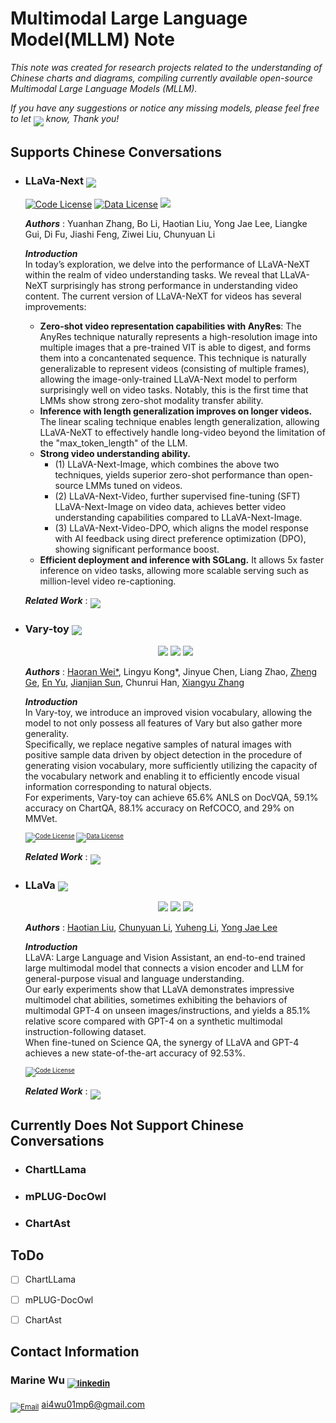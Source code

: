 #  Multimodal Large Language Model(MLLM) Note

*This note was created for research projects related to the understanding of Chinese charts and diagrams, compiling currently available open-source Multimodal Large Language Models (MLLM).*

*If you have any suggestions or notice any missing models, please feel free to let <sub><sub><a href="#me"><img src="https://img.shields.io/badge/me-000000"></a></sub></sub> know, Thank you!*


## Supports Chinese Conversations

<span id='id_llavanext'></span>
- ### <b>LLaVa-Next</b>  <sub><img src="https://img.shields.io/badge/30 Jan 2024-005AB5"></sub>
    
    [![Code License](https://img.shields.io/badge/LLaVa%20Next-blog-66B3FF.svg)](https://llava-vl.github.io/blog/2024-04-30-llava-next-video/) [![Data License](https://img.shields.io/badge/LLaVa%20Next-Demo-81C954.svg)](https://github.com/tatsu-lab/stanford_alpaca/blob/main/DATA_LICENSE)
    <a href="https://github.com/LLaVA-VL/LLaVA-NeXT"> <img src="https://img.shields.io/github/stars/LLaVA-VL/LLaVA-NeXT.svg"></a>

    <b>*Authors*</b> : Yuanhan Zhang, Bo Li, Haotian Liu, Yong Jae Lee, Liangke Gui, Di Fu, Jiashi Feng, Ziwei Liu, Chunyuan Li

    <b>*Introduction*</b>   
    In today’s exploration, we delve into the performance of LLaVA-NeXT within the realm of video understanding tasks. We reveal that LLaVA-NeXT surprisingly has strong performance in understanding video content. The current version of LLaVA-NeXT for videos has several improvements:  
    - <b>Zero-shot video representation capabilities with AnyRes</b>: The AnyRes technique naturally represents a high-resolution image into multiple images that a pre-trained VIT is able to digest, and forms them into a concantenated sequence. This technique is naturally generalizable to represent videos (consisting of multiple frames), allowing the image-only-trained LLaVA-Next model to perform surprisingly well on video tasks. Notably, this is the first time that LMMs show strong zero-shot modality transfer ability.  
    - <b>Inference with length generalization improves on longer videos.</b> The linear scaling technique enables length generalization, allowing LLaVA-NeXT to effectively handle long-video beyond the limitation of the "max_token_length" of the LLM.  
    - <b>Strong video understanding ability.</b>  
        - (1) LLaVA-Next-Image, which combines the above two techniques, yields superior zero-shot performance than open-source LMMs tuned on videos.  
        - (2) LLaVA-Next-Video, further supervised fine-tuning (SFT) LLaVA-Next-Image on video data, achieves better video understanding capabilities compared to LLaVA-Next-Image.  
        - (3) LLaVA-Next-Video-DPO, which aligns the model response with AI feedback using direct preference optimization (DPO), showing significant performance boost.  
    - <b>Efficient deployment and inference with SGLang.</b> It allows 5x faster inference on video tasks, allowing more scalable serving such as million-level video re-captioning.

    <b>*Related Work*</b> : <sub><sub><a href="#id_llava"><img src="https://img.shields.io/badge/LLaVa-8E8E8E"></a></sub></sub>

<span id='id_varytoy'></span>
- ### <b>Vary-toy</b>     <sub><img src="https://img.shields.io/badge/23 Jan 2024-005AB5"></sub>

    <p align="center">
    <a href="https://arxiv.org/abs/2401.12503"><img src="https://img.shields.io/badge/Vary%20toy-paper-66B3FF"></a>
    <a href="https://vary.xiaomy.net/"><img src="https://img.shields.io/badge/Vary%20toy-Demo-81C954
    "></a>
    <a href="https://github.com/Ucas-HaoranWei/Vary-toy"> <img src="https://img.shields.io/github/stars/Ucas-HaoranWei/Vary-toy.svg"></a>
    </p>

    <b>*Authors*</b> : [Haoran Wei*](https://scholar.google.com/citations?user=J4naK0MAAAAJ&hl=en), Lingyu Kong*, Jinyue Chen, Liang Zhao, [Zheng Ge](https://joker316701882.github.io/), [En Yu](https://scholar.google.com.hk/citations?user=rWCQMNgAAAAJ&hl=zh-CN&oi=sra), [Jianjian Sun](https://scholar.google.com/citations?user=MVZrGkYAAAAJ&hl=en), Chunrui Han, [Xiangyu Zhang](https://scholar.google.com/citations?user=yuB-cfoAAAAJ&hl=en)

    <b>*Introduction*</b>    
    In Vary-toy, we introduce an improved vision vocabulary, allowing the model to not only possess all features of Vary but also gather more generality.  
    Specifically, we replace negative samples of natural images with positive sample data driven by object detection in the procedure of generating vision vocabulary, more sufficiently utilizing the capacity of the vocabulary network and enabling it to efficiently encode visual information corresponding to natural objects.  
    For experiments, Vary-toy can achieve 65.6% ANLS on DocVQA, 59.1% accuracy on ChartQA, 88.1% accuracy on RefCOCO, and 29% on MMVet.   

    <sub><sub>
    [![Code License](https://img.shields.io/badge/Code%20License-Apache_2.0-BE77FF.svg)](https://github.com/tatsu-lab/stanford_alpaca/blob/main/LICENSE) [![Data License](https://img.shields.io/badge/Data%20License-CC%20By%20NC%204.0-E278A6.svg)](https://github.com/tatsu-lab/stanford_alpaca/blob/main/DATA_LICENSE)
    </sub></sub>

    <b>*Related Work*</b> : <sub><sub><a href="#id_vary"><img src="https://img.shields.io/badge/Vary-8E8E8E"></a></sub></sub>
        

<span id='id_llava'></span>
- ### <b>LLaVa</b>  <sub><img src="https://img.shields.io/badge/17 Apr 2023-005AB5"></sub>

    <p align="center">
    <a href="https://arxiv.org/abs/2304.08485"><img src="https://img.shields.io/badge/LLaVa-paper-66B3FF
    "></a>
    <a href="https://llava.hliu.cc/"><img src="https://img.shields.io/badge/LLaVa-Demo-81C954
    "></a>
    <a href="https://github.com/haotian-liu/LLaVA"> <img src="https://img.shields.io/github/stars/haotian-liu/LLaVA.svg"></a>
    </p>

    <b>*Authors*</b> : [Haotian Liu](https://hliu.cc), [Chunyuan Li](https://chunyuan.li/), [Yuheng Li](https://yuheng-li.github.io/), [Yong Jae Lee](https://pages.cs.wisc.edu/~yongjaelee/)

    <b>*Introduction*</b>   
    LLaVA: Large Language and Vision Assistant, an end-to-end trained large multimodal model that connects a vision encoder and LLM for general-purpose visual and language understanding.  
    Our early experiments show that LLaVA demonstrates impressive multimodel chat abilities, sometimes exhibiting the behaviors of multimodal GPT-4 on unseen images/instructions, and yields a 85.1% relative score compared with GPT-4 on a synthetic multimodal instruction-following dataset.  
    When fine-tuned on Science QA, the synergy of LLaVA and GPT-4 achieves a new state-of-the-art accuracy of 92.53%.

    <sub><sub>
    [![Code License](https://img.shields.io/badge/Code%20License-Apache_2.0-BE77FF.svg)](https://github.com/tatsu-lab/stanford_alpaca/blob/main/LICENSE)
    </sub></sub>

    <b>*Related Work*</b> : <sub><sub><a href="#id_llavanext"><img src="https://img.shields.io/badge/LLaVa_Next-8E8E8E"></a></sub></sub>



## Currently Does Not Support Chinese Conversations

<span id='id_chartllama'></span>
- ### <b>ChartLLama</b>  


<span id='id_mplugdocowl'></span>
- ### <b>mPLUG-DocOwl</b>  


<span id='id_llava'></span>
- ### <b>ChartAst</b>  


## ToDo

- [ ] ChartLLama

- [ ] mPLUG-DocOwl

- [ ] ChartAst

## Contact Information
<span id='me'></span>
### Marine Wu  <sub>[![linkedin](https://img.shields.io/badge/linkedin-in-blue.svg)](https://www.linkedin.com/in/marine-wu-738a6b1a5/)</sub>

<sub>[![Email](https://img.shields.io/badge/Email-✉️-BE77FF.svg)](#)</sub>  ai4wu01mp6@gmail.com